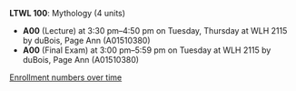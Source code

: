 **LTWL 100**: Mythology (4 units)

- **A00** (Lecture) at 3:30 pm–4:50 pm on Tuesday, Thursday at WLH 2115 by duBois, Page Ann (A01510380)
- **A00** (Final Exam) at 3:00 pm–5:59 pm on Tuesday at WLH 2115 by duBois, Page Ann (A01510380)

[Enrollment numbers over time](./LTWL100.tsv)
